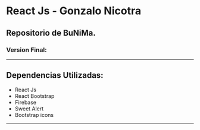 # React Js - Gonzalo Nicotra

## Repositorio de BuNiMa.

### Version Final: 
---

## Dependencias Utilizadas:
* React Js
* React Bootstrap
* Firebase
* Sweet Alert
* Bootstrap icons

---
